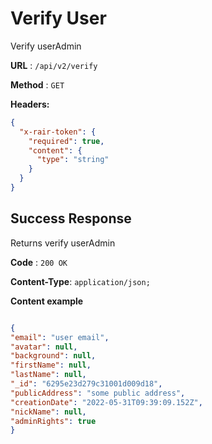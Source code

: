 # Verify User

Verify userAdmin

**URL** : `/api/v2/verify`

**Method** : `GET`

**Headers:**

```json
{
  "x-rair-token": {
    "required": true,
    "content": {
      "type": "string"
    }
  }
}
```
## Success Response

Returns verify userAdmin

**Code** : `200 OK`

**Content-Type**: `application/json;`

**Content example**

```json

{
"email": "user email",
"avatar": null,
"background": null,
"firstName": null,
"lastName": null,
"_id": "6295e23d279c31001d009d18",
"publicAddress": "some public address",
"creationDate": "2022-05-31T09:39:09.152Z",
"nickName": null,
"adminRights": true
}
